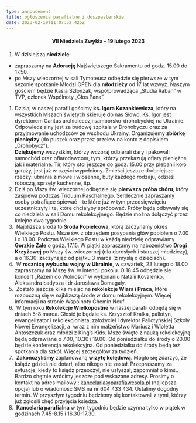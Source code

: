 ```yaml
---
type: annoucement
title: ogłoszenia parafialne i duszpasterskie
date: 2023-02-19T11:07:52.425Z
---
```

<!--StartFragment--><h4 style="text-align:center;">VII Niedziela Zwykła – 19 lutego 2023</h4>



1. W dzisiejszą **niedzielę**:

* zapraszamy na **Adorację** Najświętszego Sakramentu od godz. 15.00 do 17.50.
* po Mszy wieczornej w sali Tymoteusz odbędzie się pierwsze w tym sezonie spotkanie Młodzi OPEN dla **młodzieży** od 17 lat wzwyż. Naszym gościem będzie Kasia Szlonzak, współprowadząca „Studia Raban” w TVP, członek Wspólnoty „Głos Pana”.

1. Dzisiaj w naszej parafii gościmy **ks. Igora Kozankiewicza**, który na wszystkich Mszach świętych skieruje do nas Słowo. Ks. Igor jest dyrektorem Caritas archidiecezji samborsko-drohobyckiej na Ukrainie. Odpowiedzialny jest za budowę szpitala w Drohobyczu oraz za przyjmowanie uchodźców ze wschodu Ukrainy. Organizujemy **zbiórkę  pieniędzy** (do puszek oraz przez przelew na konto z dopiskiem „Drohobycz”).\
   **Dziękujemy** wszystkim, którzy wczoraj odbierali dary i pakowali samochód oraz ofiarodawcom, tym, którzy przekazują ofiary pieniężne jak i materialne. Tir, który stoi jeszcze do godz. 15.00 przy plebanii koło garaży, jest już w części wypełniony. Zmieści jeszcze drobniejsze rzeczy: ubrania zimowe i wiosenne, buty każdego rodzaju, odzież roboczą, sprzęty kuchenne, itp.
2. Dziś po Mszy św. wieczornej odbędzie się **pierwsza próba chóru**, który zaśpiewa podczas Triduum Paschalnego. Serdecznie zapraszamy osoby potrafiące śpiewać - te które już w tym przedsięwzięciu uczestniczyły i te, które chciałyby spróbować. Próby będą odbywały się co niedziela w sali Domu rekolekcyjnego. Będzie można dołączyć przez kolejne dwa tygodnie.
3.  Najbliższa środa to **Środa Popielcowa**, którą zaczynamy okres Wielkiego Postu. Msze św. z obrzędem posypania głów popiołem o 7.00 i o 18.00. Podczas Wielkiego Postu w każdą niedzielę odprawiamy **Gorzkie Żale** o godz. 17.15. W piątki zapraszamy na nabożeństwo **Drogi Krzyżowej** po Mszy św. wieczornej (dla dorosłych i starszej młodzieży), a o 16.30  zaczynając od piątku 3 marca (z myślą o dzieciach).
4.  W **rocznicę wybuchu wojny w Ukrainie**, w czwartek, 23 lutego o 18.00 zapraszamy na Mszę św. w intencji pokoju. O 18.45 odbędzie się koncert „Razem do Wolności” w wykonaniu Natalii Kovalenko, Aleksandra Ładysza i dr Jarosława Domagały.
5.  Zostało jeszcze kilka miejsc na **rekolekcje Wiara i Praca**, które rozpoczną się w najbliższą środę w domu rekolekcyjnym. Więcej informacji na stronie Wspólnoty Chemin Neuf.
6.  W tym roku **Rekolekcje Wielkopostne** w naszej parafii odbędą się w dniach 5-8 marca. Głosić je będzie ks. Krzysztof Kralka, pallotyn, ewangelizator i rekolekcjonista, założyciel i dyrektor Pallotyńskiej Szkoły Nowej Ewangelizacji, a  wraz z nim małżeństwo Mariusz i Wioletta Antoszczuk oraz młodzi z King’s Kids. Msze święte z nauką rekolekcyjną będą odprawiane o 7.00, 10.30 i 19.00. Od poniedziałku do środy o 20.00 będzie konferencja rekolekcyjna. Od poniedziałku do środy będą też spotkania dla szkół. Więcej szczegółów za tydzień.
7.  **Zakończyliśmy** zaplanowaną **wizytę kolędową**. Mogło się zdarzyć, że ksiądz gdzieś nie dotarł, albo nikogo nie zastał. Przepraszamy za sytuacje, kiedy to ksiądz przeoczył, nie usłyszał, zapomniał o kimś.. Bardzo chętnie wrócimy jeszcze pod wskazane adresy. Prosimy o kontakt na adres mailowy : [kancelaria@parafiawesola.pl](mailto:kancelaria@parafiawesola.pl) (najlepsza opcja) lub o wiadomość SMS na nr 604 433 434. Ustalimy dogodny termin. W przyszłym tygodniu będziemy się kontaktowali z tymi, którzy już zgłosili chęć przyjęcia księdza.
8.  **Kancelaria parafialna** w tym tygodniu będzie czynna tylko w piątek w godzinach 7.45-8.15 i 16.30-17.30.

<!--EndFragment-->
